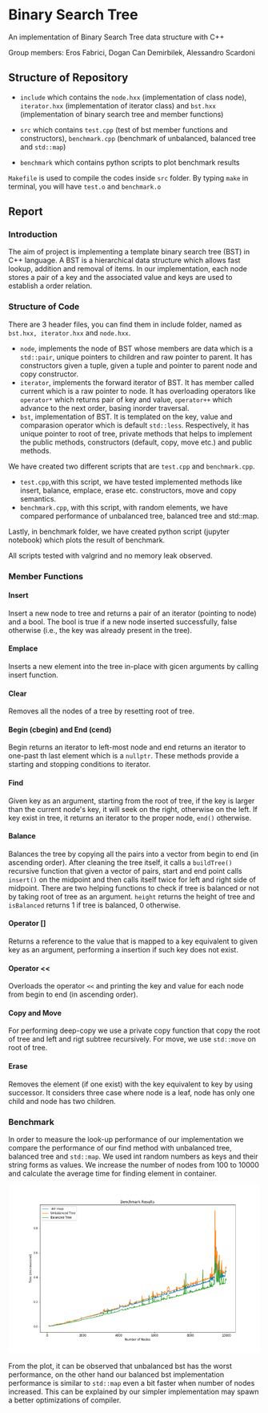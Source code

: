 # Binary Search Tree

An implementation of Binary Search Tree data structure with C++

Group members: Eros Fabrici, Dogan Can Demirbilek, Alessandro Scardoni

## Structure of Repository

* `include` which contains the `node.hxx` (implementation of class node), `iterator.hxx` (implementation of iterator class) and `bst.hxx` (implementation of binary search tree and member functions)

* `src` which contains `test.cpp` (test of bst member functions and constructors), `benchmark.cpp` (benchmark of unbalanced, balanced tree and `std::map`)

* `benchmark` which contains python scripts to plot benchmark results

`Makefile` is used to compile the codes inside `src` folder. By typing `make` in terminal, you will have `test.o` and `benchmark.o`

## Report

### Introduction

The aim of project is implementing a template binary search tree (BST) in C++ language. A BST is a hierarchical data structure which allows fast lookup, addition and removal of items. In our implementation, each node stores a pair of a key and the associated value and keys are used to establish a order relation. 

### Structure of Code

There are 3 header files, you can find them in include folder, named as ```bst.hxx, iterator.hxx``` and ```node.hxx```.

* ```node```, implements the node of BST whose members are data which is a ```std::pair```, unique pointers to children and raw pointer to parent. It has constructors given a tuple, given a tuple and pointer to parent node and copy constructor.
* ```iterator```, implements the forward iterator of BST. It has member called current which is a raw pointer to node. It has overloading operators like ```operator*``` which returns pair of key and value, ```operator++``` which advance to the next order, basing inorder traversal.
* ```bst```, implementation of BST. It is templated on the key, value and comparasion operator which is default ```std::less```. Respectively, it has unique pointer to root of tree, private methods that helps to implement the public methods, constructors (default, copy, move etc.) and public methods.


We have created two different scripts that are ```test.cpp``` and ```benchmark.cpp```.
* ```test.cpp```,with this script, we have tested implemented methods like insert, balance, emplace, erase etc. constructors, move and copy semantics.
* ```benchmark.cpp```, with this script, with random elements, we have compared performance of unbalanced tree, balanced tree and std::map.

Lastly, in benchmark folder, we have created python script (jupyter notebook) which plots the result of benchmark.

All scripts tested with valgrind and no memory leak observed.

### Member Functions

#### Insert
Insert a new node to tree and returns a pair of an iterator (pointing to node) and a bool. The bool is true if a new node inserted successfully, false otherwise (i.e., the key was already present in the tree).

#### Emplace
Inserts a new element into the tree in-place with gicen arguments by calling insert function. 

#### Clear
Removes all the nodes of a tree by resetting root of tree.

#### Begin (cbegin) and End (cend)
Begin returns an iterator to left-most node and end returns an iterator to one-past th last element which is a ```nullptr```. These methods provide a starting and stopping conditions to iterator.

#### Find
Given key as an argument, starting from the root of tree, if the key is larger than the current node's key, it will seek on the right, otherwise on the left. If key exist in tree, it returns an iterator to the proper node, ```end()``` otherwise.

#### Balance
Balances the tree by copying all the pairs into a vector from begin to end (in ascending order). After cleaning the tree itself, it calls a ```buildTree()``` recursive function that given a vector of pairs, start and end point calls ```insert()``` on the midpoint and then calls itself twice for left and right side of midpoint. 
There are two helping functions to check if tree is balanced or not by taking root of tree as an argument. ```height``` returns the height of tree and ```isBalanced``` returns 1 if tree is balanced, 0 otherwise.

#### Operator []
Returns a reference to the value that is mapped to a key equivalent to given key as an argument, performing a insertion if such key does not exist.

#### Operator <<
Overloads the operator ```<<``` and printing the key and value for each node from begin to end (in ascending order).

#### Copy and Move
For performing deep-copy we use a private copy function that copy the root of tree and left and rigt subtree recursively. For move, we use ```std::move``` on root of tree.

#### Erase
Removes the element (if one exist) with the key equivalent to key by using successor. It considers three case where node is a leaf, node has only one child and node has two children. 

### Benchmark

In order to measure the look-up performance of our implementation we compare the performance of our find method with unbalanced tree, balanced tree and ```std::map```. We used int random numbers as keys and their string forms as values.
We increase the number of nodes from 100 to 10000 and calculate the average time for finding element in container.

![title](benchmark/Benchmark_results.png)

From the plot, it can be observed that unbalanced bst has the worst performance, on the other hand our balanced bst implementation performance is similar to ```std::map``` even a bit faster when number of nodes increased. This can be explained by our simpler implementation may spawn a better optimizations of compiler.
